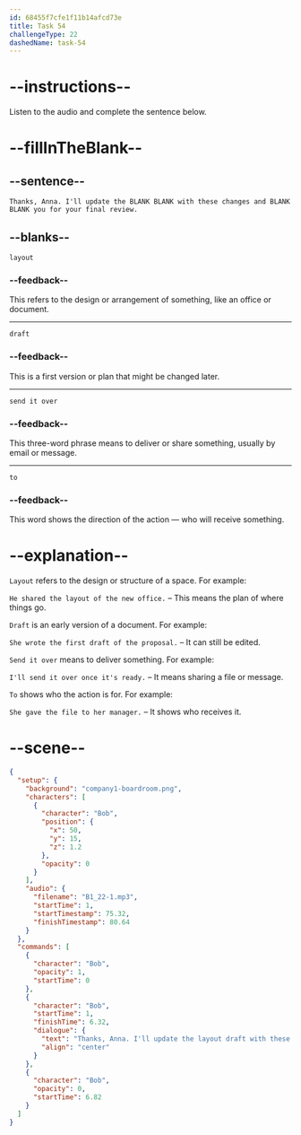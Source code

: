 ```yaml
---
id: 68455f7cfe1f11b14afcd73e
title: Task 54
challengeType: 22
dashedName: task-54
---
```


<!-- (Audio) Bob: Thanks, Anna. I'll update the layout draft with these changes and send it over to you for your final review. -->

# --instructions--

Listen to the audio and complete the sentence below.

# --fillInTheBlank--

## --sentence--

`Thanks, Anna. I'll update the BLANK BLANK with these changes and BLANK BLANK you for your final review.`

## --blanks--

`layout`

### --feedback--

This refers to the design or arrangement of something, like an office or document.

---

`draft`

### --feedback--

This is a first version or plan that might be changed later.

---

`send it over`

### --feedback--

This three-word phrase means to deliver or share something, usually by email or message.

---

`to`

### --feedback--

This word shows the direction of the action — who will receive something.

# --explanation--

`Layout` refers to the design or structure of a space. For example:  

`He shared the layout of the new office.` – This means the plan of where things go.

`Draft` is an early version of a document. For example:  

`She wrote the first draft of the proposal.` – It can still be edited.

`Send it over` means to deliver something. For example:  

`I'll send it over once it's ready.` – It means sharing a file or message.

`To` shows who the action is for. For example:  

`She gave the file to her manager.` – It shows who receives it.

# --scene--

```json
{
  "setup": {
    "background": "company1-boardroom.png",
    "characters": [
      {
        "character": "Bob",
        "position": {
          "x": 50,
          "y": 15,
          "z": 1.2
        },
        "opacity": 0
      }
    ],
    "audio": {
      "filename": "B1_22-1.mp3",
      "startTime": 1,
      "startTimestamp": 75.32,
      "finishTimestamp": 80.64
    }
  },
  "commands": [
    {
      "character": "Bob",
      "opacity": 1,
      "startTime": 0
    },
    {
      "character": "Bob",
      "startTime": 1,
      "finishTime": 6.32,
      "dialogue": {
        "text": "Thanks, Anna. I'll update the layout draft with these changes and send it over to you for your final review.",
        "align": "center"
      }
    },
    {
      "character": "Bob",
      "opacity": 0,
      "startTime": 6.82
    }
  ]
}
```
